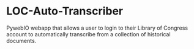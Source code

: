 # LOC-Auto-Transcriber
PywebIO webapp that allows a user to login to their Library of Congress account to automatically transcribe from a collection of historical documents.

